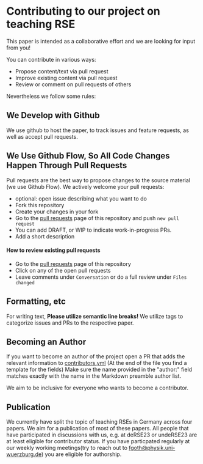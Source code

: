 # Contributing to our project on teaching RSE

This paper is intended as a collaborative effort and we are looking for input from you!

You can contribute in various ways:

- Propose content/text via pull request
- Improve existing content via pull request
- Review or comment on pull requests of others

Nevertheless we follow some rules:

## We Develop with Github

We use github to host the paper, to track issues and feature requests, as well as accept pull requests.

## We Use Github Flow, So All Code Changes Happen Through Pull Requests

Pull requests are the best way to propose changes to the source material (we use Github Flow).
We actively welcome your pull requests:

- optional: open issue describing what you want to do
- Fork this repository
- Create your changes in your fork
- Go to the [pull requests](https://github.com/CaptainSifff/paper_teaching-learning-RSE/pulls) page of this repository and push `new pull request`
- You can add DRAFT, or WIP to indicate work-in-progress PRs.
- Add a short description

#### How to review existing pull requests

- Go to the [pull requests](https://github.com/CaptainSifff/paper_teaching-learning-RSE/pulls) page of this repository
- Click on any of the open pull requests
- Leave comments under `Conversation` or do a full review under `Files changed`

## Formatting, etc
For writing text, **Please utilize semantic line breaks!**
We utilize tags to categorize issues and PRs to the respective paper.

## Becoming an Author
If you want to become an author of the project open a PR that adds the relevant information
to [contributors.yml](contributors.yml) (At the end of the file you find a template for the fields)
Make sure the name provided in the "author:" field matches
exactly with the name in the Markdown preamble author list.

We aim to be inclusive for everyone who wants to become a contributor.

## Publication
We currently have split the topic of teaching RSEs in Germany across four papers.
We aim for a publication of most of these papers.
All people that have participated in discussions with us,
e.g. at deRSE23 or undeRSE23 are at least eligible for contributor status.
If you have particpated regularly at our weekly working meetings(try to reach out to fgoth@physik.uni-wuerzburg.de) you are eligible for 
authorship.
